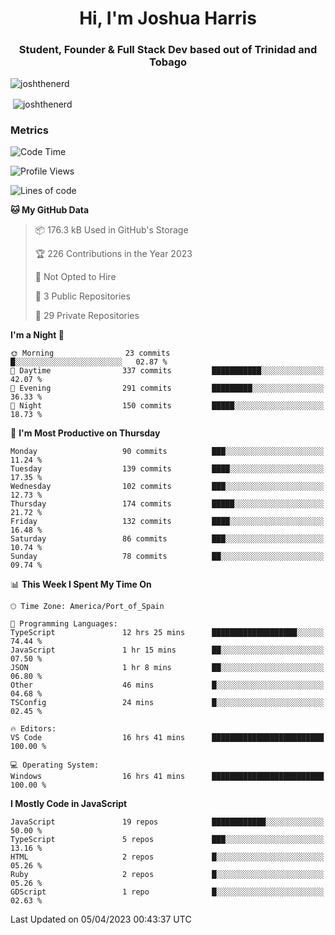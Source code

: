 <h1 align="center">Hi, I'm Joshua Harris</h1>
<h3 align="center">Student, Founder & Full Stack Dev based out of Trinidad and Tobago</h3>

<p align="left"> <img src="https://komarev.com/ghpvc/?username=JoshTheDeveloperr" alt="joshthenerd" /> </p>

<p>&nbsp;<img align="center" src="https://github-readme-stats.vercel.app/api?username=JoshTheDeveloperr&show_icons=true&count_private=true" alt="joshthenerd" /></p>

### Metrics

<!--START_SECTION:waka-->
![Code Time](http://img.shields.io/badge/Code%20Time-279%20hrs%2043%20mins-blue)

![Profile Views](http://img.shields.io/badge/Profile%20Views-12-blue)

![Lines of code](https://img.shields.io/badge/From%20Hello%20World%20I%27ve%20Written-3.0%20million%20lines%20of%20code-blue)

**🐱 My GitHub Data** 

> 📦 176.3 kB Used in GitHub's Storage 
 > 
> 🏆 226 Contributions in the Year 2023
 > 
> 🚫 Not Opted to Hire
 > 
> 📜 3 Public Repositories 
 > 
> 🔑 29 Private Repositories 
 > 
**I'm a Night 🦉** 

```text
🌞 Morning                23 commits          █░░░░░░░░░░░░░░░░░░░░░░░░   02.87 % 
🌆 Daytime                337 commits         ███████████░░░░░░░░░░░░░░   42.07 % 
🌃 Evening                291 commits         █████████░░░░░░░░░░░░░░░░   36.33 % 
🌙 Night                  150 commits         █████░░░░░░░░░░░░░░░░░░░░   18.73 % 
```
📅 **I'm Most Productive on Thursday** 

```text
Monday                   90 commits          ███░░░░░░░░░░░░░░░░░░░░░░   11.24 % 
Tuesday                  139 commits         ████░░░░░░░░░░░░░░░░░░░░░   17.35 % 
Wednesday                102 commits         ███░░░░░░░░░░░░░░░░░░░░░░   12.73 % 
Thursday                 174 commits         █████░░░░░░░░░░░░░░░░░░░░   21.72 % 
Friday                   132 commits         ████░░░░░░░░░░░░░░░░░░░░░   16.48 % 
Saturday                 86 commits          ███░░░░░░░░░░░░░░░░░░░░░░   10.74 % 
Sunday                   78 commits          ██░░░░░░░░░░░░░░░░░░░░░░░   09.74 % 
```


📊 **This Week I Spent My Time On** 

```text
🕑︎ Time Zone: America/Port_of_Spain

💬 Programming Languages: 
TypeScript               12 hrs 25 mins      ███████████████████░░░░░░   74.44 % 
JavaScript               1 hr 15 mins        ██░░░░░░░░░░░░░░░░░░░░░░░   07.50 % 
JSON                     1 hr 8 mins         ██░░░░░░░░░░░░░░░░░░░░░░░   06.80 % 
Other                    46 mins             █░░░░░░░░░░░░░░░░░░░░░░░░   04.68 % 
TSConfig                 24 mins             █░░░░░░░░░░░░░░░░░░░░░░░░   02.45 % 

🔥 Editors: 
VS Code                  16 hrs 41 mins      █████████████████████████   100.00 % 

💻 Operating System: 
Windows                  16 hrs 41 mins      █████████████████████████   100.00 % 
```

**I Mostly Code in JavaScript** 

```text
JavaScript               19 repos            ████████████░░░░░░░░░░░░░   50.00 % 
TypeScript               5 repos             ███░░░░░░░░░░░░░░░░░░░░░░   13.16 % 
HTML                     2 repos             █░░░░░░░░░░░░░░░░░░░░░░░░   05.26 % 
Ruby                     2 repos             █░░░░░░░░░░░░░░░░░░░░░░░░   05.26 % 
GDScript                 1 repo              █░░░░░░░░░░░░░░░░░░░░░░░░   02.63 % 
```




 Last Updated on 05/04/2023 00:43:37 UTC
<!--END_SECTION:waka-->
